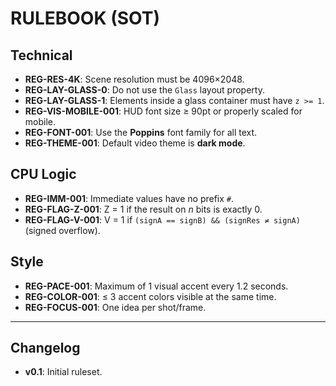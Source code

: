 # RULEBOOK (SOT)

## Technical
- **REG-RES-4K**: Scene resolution must be 4096×2048.
- **REG-LAY-GLASS-0**: Do not use the `Glass` layout property.
- **REG-LAY-GLASS-1**: Elements inside a glass container must have `z >= 1`.
- **REG-VIS-MOBILE-001**: HUD font size ≥ 90pt or properly scaled for mobile.
- **REG-FONT-001**: Use the **Poppins** font family for all text.
- **REG-THEME-001**: Default video theme is **dark mode**.

## CPU Logic
- **REG-IMM-001**: Immediate values have no prefix `#`.
- **REG-FLAG-Z-001**: Z = 1 if the result on *n* bits is exactly 0.
- **REG-FLAG-V-001**: V = 1 if `(signA == signB) && (signRes ≠ signA)` (signed overflow).

## Style
- **REG-PACE-001**: Maximum of 1 visual accent every 1.2 seconds.
- **REG-COLOR-001**: ≤ 3 accent colors visible at the same time.
- **REG-FOCUS-001**: One idea per shot/frame.

---

## Changelog
- **v0.1**: Initial ruleset.
